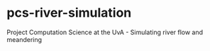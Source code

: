 # pcs-river-simulation
Project Computation Science at the UvA - Simulating river flow and meandering
